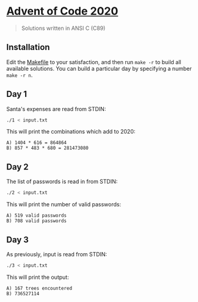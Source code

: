 # [Advent of Code 2020](https://adventofcode.com/2020)
> Solutions written in ANSI C (C89)

## Installation

Edit the [Makefile](./Makefile) to your satisfaction, and then run `make -r` to build all available solutions. You can build a particular day by specifying a number `make -r n`.

## Day 1

Santa's expenses are read from STDIN:

```sh
./1 < input.txt
```

This will print the combinations which add to 2020:

```
A) 1404 * 616 = 864864
B) 857 * 483 * 680 = 281473080
```

## Day 2

The list of passwords is read in from STDIN:

```sh
./2 < input.txt
```

This will print the number of valid passwords:

```
A) 519 valid passwords
B) 708 valid passwords
```

## Day 3

As previously, input is read from STDIN:

```sh
./3 < input.txt
```

This will print the output:

```
A) 167 trees encountered
B) 736527114
```
